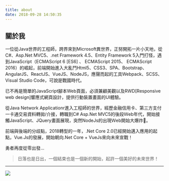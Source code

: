 ```yaml
---
title: about
date: 2018-09-28 14:50:35
---
```


## 關於我
一位從Java世界的工程師，跨界來到Microsoft異世界，正努開拓一片小天地，從C#、Asp.Net MVC5、.net Framework 4.5、Entity Framework 5入門打怪，遇到JavaScript（ECMAScript 6 [ES6] 、 ECMAScript 2015、 ECMAScript 2016）的崛起，前端開始進入大亂鬥Html5、CSS3、SPA、Bootstrap、AngularJS、ReactJS、VueJS、NodeJS，應聲而起的工具Webpack、SCSS、Visual Studio Code，可說是戰國時代。

已不再是簡單的JavaScript腳本Web頁面，必須兼顧美觀以及RWD[Responsive web design]響應式網頁設計，提供行動裝置畫面的UI體驗。

從Java Network Applicationr進入工程師的世界，經歷金融信用卡、第三方支付一卡通交易資料轉拋/介接，轉職到C# Asp.Net MVC5的後段Ｗeb年代，開始接觸JavaScript、JQuery畫面展現，突然NodeJs的出現Ｗeb開始大爆炸。

前端與後端的分歧點，2018轉型的一年，.Net Core 2.0已經開始邁入應用的起點，Vue.Js的發展，開始朝向.Net Core + VueJs來向未來宣戰！

勇者再度從零出發...

> 日落也是日出，一個結束也是一個新的開始，起許一個美好的未來世界！

---
![](/images/author/about_01.png)
